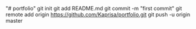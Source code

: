 "# portfolio"  git init git add README.md git commit -m "first commit" git remote add origin https://github.com/Kaprisa/portfolio.git git push -u origin master
